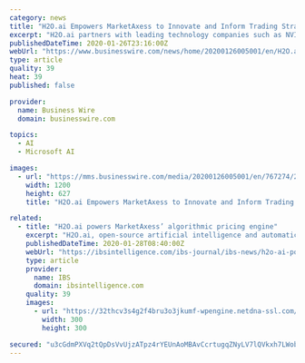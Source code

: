 ```yaml
---
category: news
title: "H2O.ai Empowers MarketAxess to Innovate and Inform Trading Strategies"
excerpt: "H2O.ai partners with leading technology companies such as NVIDIA, IBM, AWS, Microsoft Azure and Google Cloud Platform and is proud of its growing customer base which includes Capital One, Progressive Insurance, Comcast, Walgreens and MarketAxess. For more information and to learn more about how H2O.ai is driving an AI Transformation for ..."
publishedDateTime: 2020-01-26T23:16:00Z
webUrl: "https://www.businesswire.com/news/home/20200126005001/en/H2O.ai-Empowers-MarketAxess-Innovate-Inform-Trading-Strategies"
type: article
quality: 39
heat: 39
published: false

provider:
  name: Business Wire
  domain: businesswire.com

topics:
  - AI
  - Microsoft AI

images:
  - url: "https://mms.businesswire.com/media/20200126005001/en/767274/23/logo.jpg"
    width: 1200
    height: 627
    title: "H2O.ai Empowers MarketAxess to Innovate and Inform Trading Strategies"

related:
  - title: "H2O.ai powers MarketAxess’ algorithmic pricing engine"
    excerpt: "H2O.ai, open-source artificial intelligence and automatic machine learning platform provider ... The company also has partnerships with technology companies like NVIDIA, IBM, AWS, Microsoft Azure and Google Cloud Platform."
    publishedDateTime: 2020-01-28T08:40:00Z
    webUrl: "https://ibsintelligence.com/ibs-journal/ibs-news/h2o-ai-powers-marketaxess-algorithmic-pricing-engine/"
    type: article
    provider:
      name: IBS
      domain: ibsintelligence.com
    quality: 39
    images:
      - url: "https://32thcv3s4g2f4bru3o3jkumf-wpengine.netdna-ssl.com/wp-content/uploads/2020/01/h2o.jpg"
        width: 300
        height: 300

secured: "u3cGdmPXVq2tQpDsVvUjzATpz4rYEUnAoMBAvCcrtugqZNyLV7lQVkxh7LWob4jBGvL/FAJ20yJcWRhZI3+d7c3gnFRlevXFq8iYdmsBEmjC4C9i88AJbOGCzxai0Heix151pzIkdoW+kESnpdlpGU3n/3/Xf1kS0Ldrje6lkXi60UGoeyTVzw1X8+5trV443PpJYXaDxeMmjGrB0sZlu4g4CrN9PnUG8whLENMMwnJUXOw5sCMR304jCFNdLjXxuRLaLWwrbQl5AvLBW36x84BpQOh3eYJJMgJyg6uaxpVpDdRzhf5D2ukj1WZ529NGj32PTC6L+niGEWDAb66jUedVHHRBYDqCvKeRApK0o0MEiKiJontLkyLXSRH93loPqfcQMyLWC129hsa8TEhmsZPzPsoV4eLV9Ojnp83/oY1Vl8UiS6ohYNcJGt6t2Q+Wi6SvJagtqR+aFrdEeTYoQdP8uccVNv7/4fyaI2oEMpE=;tff9rVDoRDekBTXwoTLDZg=="
---
```


